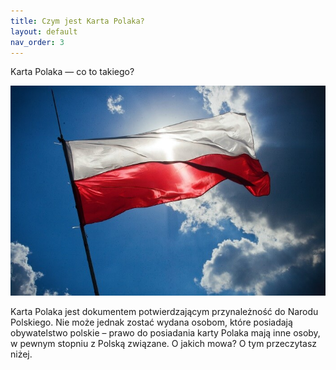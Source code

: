 ```yaml
---
title: Czym jest Karta Polaka?
layout: default
nav_order: 3
---
```


Karta Polaka — co to takiego?

![Biało-czerwona flaga na tle nieba](<flaga na tle nieba.jpg>)

Karta Polaka jest dokumentem potwierdzającym przynależność do Narodu Polskiego. Nie może jednak zostać wydana osobom, które posiadają obywatelstwo polskie – prawo do posiadania karty Polaka mają inne osoby, w pewnym stopniu z Polską związane. O jakich mowa? O tym przeczytasz niżej.

